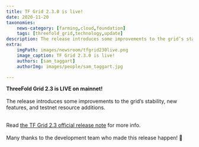 ```yaml
---
title: TF Grid 2.3.0 is live!
date: 2020-11-20
taxonomies:
    news-category: [farming,cloud,foundation]
    tags: [threefold_grid,technology,update]
description: The release introduces some improvements to the grid’s stability, new features, and testnet resource additions. You can read more within!
extra:
    imgPath: images/newsroom/tfgrid230live.png
    image_caption: TF Grid 2.3.0 is live!
    authors: [sam_taggart]
    authorImg: images/people/sam_taggart.jpg
    
---
```


**ThreeFold Grid 2.3 is LIVE on mainnet!**
<br/>
<br/>
The release introduces some improvements to the grid’s stability, new features, and testnet resource additions.
<br/>
<br/>

Read [the TF Grid 2.3 official release note](https://manual.threefold.io/#/release_notes_2.3.0) for more info.
<br/>
<br/>
Many thanks to the development team who made this release happen! 👏
